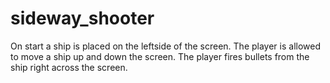 # sideway_shooter
On start a ship is placed on the leftside of the screen. The player is allowed to move a ship up and down the screen.
The player fires bullets from the ship right across the screen.
